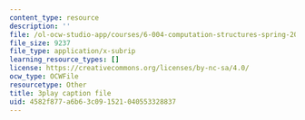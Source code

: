 ```yaml
---
content_type: resource
description: ''
file: /ol-ocw-studio-app/courses/6-004-computation-structures-spring-2017/4582f877a6b63c091521040553328837_VdLJMPppocU.srt
file_size: 9237
file_type: application/x-subrip
learning_resource_types: []
license: https://creativecommons.org/licenses/by-nc-sa/4.0/
ocw_type: OCWFile
resourcetype: Other
title: 3play caption file
uid: 4582f877-a6b6-3c09-1521-040553328837
---
```

